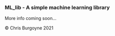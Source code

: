 ### ML_lib - A simple machine learning library

More info coming soon...

&copy; Chris Burgoyne 2021